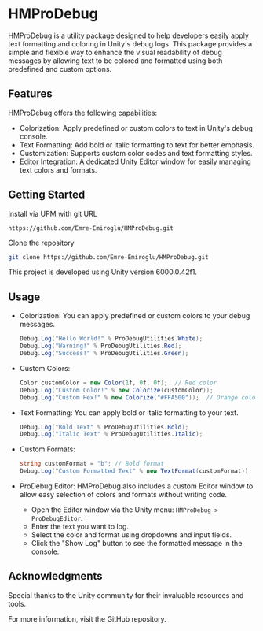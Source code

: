 # HMProDebug
HMProDebug is a utility package designed to help developers easily apply text formatting and coloring in Unity's debug logs. This package provides a simple and flexible way to enhance the visual readability of debug messages by allowing text to be colored and formatted using both predefined and custom options.

## Features
HMProDebug offers the following capabilities:
* Colorization: Apply predefined or custom colors to text in Unity's debug console.
* Text Formatting: Add bold or italic formatting to text for better emphasis.
* Customization: Supports custom color codes and text formatting styles.
* Editor Integration: A dedicated Unity Editor window for easily managing text colors and formats.

## Getting Started
Install via UPM with git URL

`https://github.com/Emre-Emiroglu/HMProDebug.git`

Clone the repository
```bash
git clone https://github.com/Emre-Emiroglu/HMProDebug.git
```
This project is developed using Unity version 6000.0.42f1.

## Usage
* Colorization: You can apply predefined or custom colors to your debug messages.
    ```csharp
    Debug.Log("Hello World!" % ProDebugUtilities.White);
    Debug.Log("Warning!" % ProDebugUtilities.Red);
    Debug.Log("Success!" % ProDebugUtilities.Green);
    ```

* Custom Colors:
    ```csharp
    Color customColor = new Color(1f, 0f, 0f);  // Red color
    Debug.Log("Custom Color!" % new Colorize(customColor));
    Debug.Log("Custom Hex!" % new Colorize("#FFA500"));  // Orange color
    ```
  
* Text Formatting: You can apply bold or italic formatting to your text.
    ```csharp
    Debug.Log("Bold Text" % ProDebugUtilities.Bold);
    Debug.Log("Italic Text" % ProDebugUtilities.Italic);
    ```

* Custom Formats:
    ```csharp
    string customFormat = "b"; // Bold format
    Debug.Log("Custom Formatted Text" % new TextFormat(customFormat));
    ```

* ProDebug Editor: HMProDebug also includes a custom Editor window to allow easy selection of colors and formats without writing code.
  * Open the Editor window via the Unity menu: `HMProDebug > ProDebugEditor`.
  * Enter the text you want to log.
  * Select the color and format using dropdowns and input fields.
  * Click the "Show Log" button to see the formatted message in the console.

## Acknowledgments
Special thanks to the Unity community for their invaluable resources and tools.

For more information, visit the GitHub repository.
